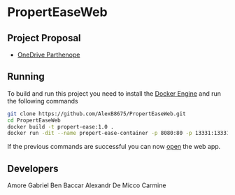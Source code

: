 # PropertEaseWeb

## Project Proposal
- [OneDrive Parthenope](https://studentiuniparthenope-my.sharepoint.com/:p:/g/personal/alexandr_benbaccar001_studenti_uniparthenope_it/Edavrqbk98pHhYt6iivneegBkedgNNEckfzpn82c0q-KDg?e=Hrj34M)

## Running
To build and run this project you need to install the [Docker Engine](https://docs.docker.com/get-docker/) and run the following commands
```bash
git clone https://github.com/AlexB8675/PropertEaseWeb.git
cd PropertEaseWeb
docker build -t propert-ease:1.0 .
docker run -dit --name propert-ease-container -p 8080:80 -p 13331:13331 propert-ease:1.0
```

If the previous commands are successful you can now [open](http://localhost:8080) the web app.

## Developers
Amore Gabriel 
Ben Baccar Alexandr
De Micco Carmine
